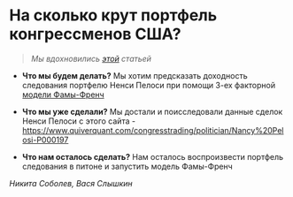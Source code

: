 # На сколько крут портфель конгрессменов США?
>*Мы вдохновились [этой](https://www.reuters.com/legal/ex-us-congressman-sentenced-22-months-insider-trading-2023-09-19/) статьей*

 - **Что мы будем делать?** Мы хотим предсказать доходность следования портфелю Ненси Пелоси при помощи 3-ех факторной [модели Фамы-Френч](https://en.wikipedia.org/wiki/Fama–French_three-factor_model)

 - **Что мы уже сделали?** Мы достали и поисследовали данные сделок Ненси Пелоси с этого сайта - https://www.quiverquant.com/congresstrading/politician/Nancy%20Pelosi-P000197 

 - **Что нам осталось сделать?** Нам осталось воспроизвести портфель следования в питоне и запустить модель Фамы-Френч


*Никита Соболев, Вася Слышкин*